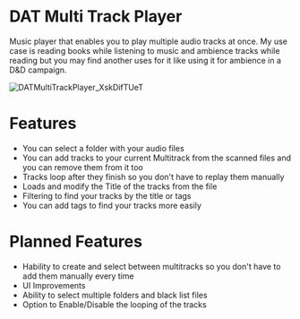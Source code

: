 # DAT Multi Track Player
Music player that enables you to play multiple audio tracks at once. My use case is reading books while listening to music and ambience tracks while reading but you may find another uses for it like using it for ambience in a D&D campaign.

![DATMultiTrackPlayer_XskDifTUeT](https://github.com/dogAteTaco/DATMultiTrackPlayer/assets/20733245/f4eafa84-c06e-43f3-a43d-9b570881c5c5)

# Features
- You can select a folder with your audio files
- You can add tracks to your current Multitrack from the scanned files and you can remove them from it too
- Tracks loop after they finish so you don't have to replay them manually
- Loads and modify the Title of the tracks from the file
- Filtering to find your tracks by the title or tags
- You can add tags to find your tracks more easily
  
# Planned Features
- Hability to create and select between multitracks so you don't have to add them manually every time
- UI Improvements
- Ability to select multiple folders and black list files
- Option to Enable/Disable the looping of the tracks
